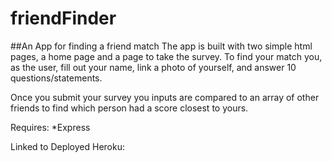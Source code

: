 # friendFinder

##An App for finding a friend match
The app is built with two simple html pages, a home page and a page to take the survey. To find your match you, as the user, fill out your name, link a photo of yourself, and answer 10 questions/statements.

Once you submit your survey you inputs are compared to an array of other friends to find which person had a score closest to yours.

Requires:
*Express

Linked to Deployed Heroku:
